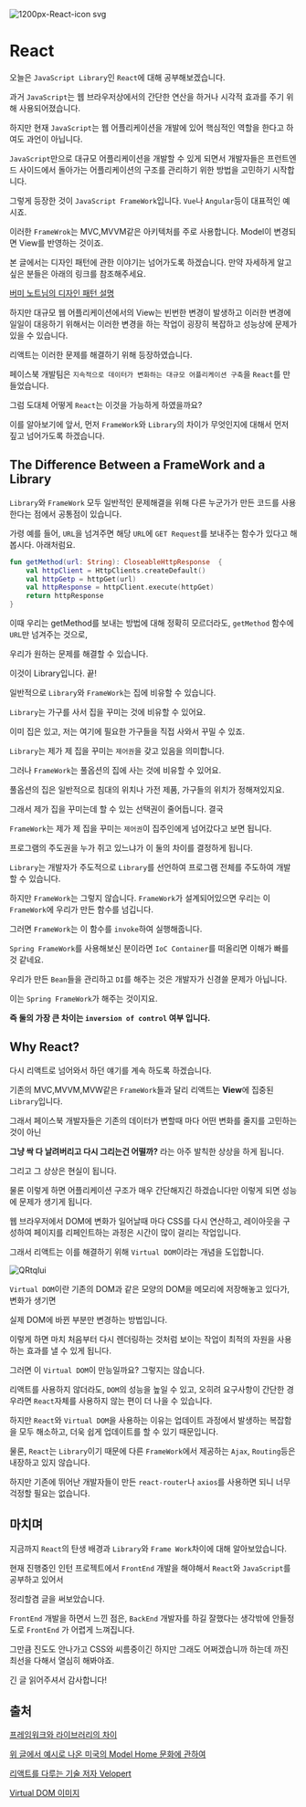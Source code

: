 ![1200px-React-icon svg](https://user-images.githubusercontent.com/43809168/67155370-d5b34000-f348-11e9-9a27-0b678b05248f.png)


# React


오늘은 ```JavaScript Library```인 ```React```에 대해 공부해보겠습니다.

과거 ```JavaScript```는 웹 브라우저상에서의 간단한 연산을 하거나 시각적 효과를 주기 위해 사용되어졌습니다.

하지만 현재 ```JavaScript```는 웹 어플리케이션을 개발에 있어 핵심적인 역할을 한다고 하여도 과언이 아닙니다.

```JavaScript```만으로 대규모 어플리케이션을 개발할 수 있게 되면서 개발자들은 프런트엔드 사이드에서 돌아가는 어플리케이션의 구조를 관리하기 위한 방법을 고민하기 시작합니다.

그렇게 등장한 것이 ```JavaScript FrameWork```입니다. ```Vue```나 ```Angular```등이 대표적인 예시죠.

이러한 ```FrameWrok```는 MVC,MVVM같은 아키텍처를 주로 사용합니다. Model이 변경되면 View를 반영하는 것이죠.

본 글에서는 디자인 패턴에 관한 이야기는 넘어가도록 하겠습니다. 만약 자세하게 알고 싶은 분들은 아래의 링크를 참조해주세요.

[버미 노트님의 디자인 패턴 설명](https://beomy.tistory.com/43)

하지만 대규모 웹 어플리케이션에서의 View는 빈번한 변경이 발생하고 이러한 변경에 일일이 대응하기 위해서는 이러한 변경을 하는 작업이 굉장히 복잡하고 성능상에 문제가 있을 수 있습니다.


리액트는 이러한 문제를 해결하기 위해 등장하였습니다.

페이스북 개발팀은 ```지속적으로 데이터가 변화하는 대규모 어플리케이션 구축```을 ```React```를 만들었습니다.

그럼 도대체 어떻게 ```React```는 이것을 가능하게 하였을까요?

이를 알아보기에 앞서, 먼저 ```FrameWork```와 ```Library```의 차이가 무엇인지에 대해서 먼저 짚고 넘어가도록 하겠습니다.


## The Difference Between a FrameWork and a Library

```Library```와 ```FrameWork``` 모두 일반적인 문제해결을 위해 다른 누군가가 만든 코드를 사용한다는 점에서 공통점이 있습니다.

가령 예를 들어, ```URL```을 넘겨주면 해당 ```URL```에 ```GET Request```를 보내주는 함수가 있다고 해봅시다. 아래처럼요.

```kotlin
fun getMethod(url: String): CloseableHttpResponse  {
	val httpClient = HttpClients.createDefault()
    val httpGetp = httpGet(url)
    val httpResponse = httpClient.execute(httpGet)
    return httpResponse
}
```

이때 우리는 getMethod를 보내는 방법에 대해 정확히 모르더라도, ```getMethod``` 함수에 ```URL```만 넘겨주는 것으로,

우리가 원하는 문제를 해결할 수 있습니다.

이것이 Library입니다. 끝!

일반적으로 ```Library```와 ```FrameWork```는 집에 비유할 수 있습니다.

```Library```는 가구를 사서 집을 꾸미는 것에 비유할 수 있어요. 

이미 집은 있고, 저는 여기에 필요한 가구들을 직접 사와서 꾸밀 수 있죠.

```Library```는 제가 제 집을 꾸미는 ```제어권```을 갖고 있음을 의미합니다.

그러나 ```FrameWork```는 풀옵션의 집에 사는 것에 비유할 수 있어요.

풀옵션의 집은 일반적으로 침대의 위치나 가전 제품, 가구들의 위치가 정해져있지요.

그래서 제가 집을 꾸미는데 할 수 있는 선택권이 줄어듭니다. 결국

```FrameWork```는 제가 제 집을 꾸미는 ```제어권```이 집주인에게 넘어갔다고 보면 됩니다.


프로그램의 주도권을 누가 쥐고 있느냐가 이 둘의 차이를 결정하게 됩니다.

```Library```는 개발자가 주도적으로 ```Library```를 선언하여 프로그램 전체를 주도하여 개발할 수 있습니다.

하지만 ```FrameWork```는 그렇지 않습니다. ```FrameWork```가 설계되어있으면 우리는 이 ```FrameWork```에 우리가 만든 함수를 넘깁니다.

그러면 ```FrameWork```는 이 함수를 ```invoke```하여 실행해줍니다. 

```Spring FrameWork```를 사용해보신 분이라면 ```IoC Container```를 떠올리면 이해가 빠를 것 같네요.

우리가 만든 ```Bean```들을 관리하고 ```DI```를 해주는 것은 개발자가 신경쓸 문제가 아닙니다.

이는 ```Spring FrameWork```가 해주는 것이지요.


**즉 둘의 가장 큰 차이는 ```inversion of control``` 여부 입니다.**


## Why React?

다시 리액트로 넘어와서 하던 얘기를 계속 하도록 하겠습니다.

기존의 MVC,MVVM,MVW같은 ```FrameWork```들과 달리 리액트는 **View**에 집중된 ```Library```입니다.

그래서 페이스북 개발자들은 기존의 데이터가 변할때 마다 어떤 변화를 줄지를 고민하는 것이 아닌

**그냥 싹 다 날려버리고 다시 그리는건 어떨까?** 라는 아주 발칙한 상상을 하게 됩니다.

그리고 그 상상은 현실이 됩니다.

물론 이렇게 하면 어플리케이션 구조가 매우 간단해지긴 하겠습니다만 이렇게 되면 성능에 문제가 생기게 됩니다.

웹 브라우저에서 DOM에 변화가 일어날때 마다 CSS를 다시 연산하고, 레이아웃을 구성하여 페이지를 리페인트하는 과정은 시간이 많이 걸리는 작업입니다.

그래서 리액트는 이를 해결하기 위해 ```Virtual DOM```이라는 개념을 도입합니다.


![QRtqIui](https://user-images.githubusercontent.com/43809168/67155773-25e1d080-f350-11e9-8e3d-3a9ac92737ff.png)


```Virtual DOM```이란 기존의 DOM과 같은 모양의 DOM을 메모리에 저장해놓고 있다가, 변화가 생기면

실제 DOM에 바뀐 부분만 변경하는 방법입니다.

이렇게 하면 마치 처음부터 다시 렌더링하는 것처럼 보이는 작업이 최적의 자원을 사용하는 효과를 낼 수 있게 됩니다.

그러면 이 ```Virtual DOM```이 만능일까요? 그렇지는 않습니다.

리액트를 사용하지 않더라도, ```DOM```의 성능을 높일 수 있고, 오히려 요구사항이 간단한 경우라면 ```React```자체를 사용하지 않는 편이 더 나을 수 있습니다.

하지만 ```React```와 ```Virtual DOM```을 사용하는 이유는 업데이트 과정에서 발생하는 복잡함을 모두 해소하고, 더욱 쉽게 업데이트를 할 수 있기 때문입니다.

물론, ```React```는 ```Library```이기 때문에 다른 ```FrameWork```에서 제공하는 ```Ajax```, ```Routing```등은 내장하고 있지 않습니다.

하지만 기존에 뛰어난 개발자들이 만든 ```react-router```나 ```axios```를 사용하면 되니 너무 걱정할 필요는 없습니다.

## 마치며

지금까지 ```React```의 탄생 배경과 ```Library```와 ```Frame Work```차이에 대해 알아보았습니다.

현재 진행중인 인턴 프로젝트에서 ```FrontEnd``` 개발을 해야해서 ```React```와 ```JavaScript```를 공부하고 있어서

정리할겸 글을 써보았습니다.

```FrontEnd``` 개발을 하면서 느낀 점은, ```BackEnd``` 개발자를 하길 잘했다는 생각밖에 안들정도로 ```FrontEnd``` 가 어렵게 느껴집니다.

그만큼 진도도 안나가고 CSS와 씨름중이긴 하지만 그래도 어쩌겠습니까 하는데 까진 최선을 다해서 열심히 해봐야죠.

긴 글 읽어주셔서 감사합니다!


## 출처

[프레임워크와 라이브러리의 차이](https://www.freecodecamp.org/news/the-difference-between-a-framework-and-a-library-bd133054023f/)

[위 글에서 예시로 나온 미국의 Model Home 문화에 관하여](https://en.wikipedia.org/wiki/Show_house)

[리액트를 다루는 기술 저자 Velopert](http://www.yes24.com/Product/Goods/62597469)

[Virtual DOM 이미지](http://blog.drakejin.me/React-VirtualDOM-And-Repaint-Reflow/)